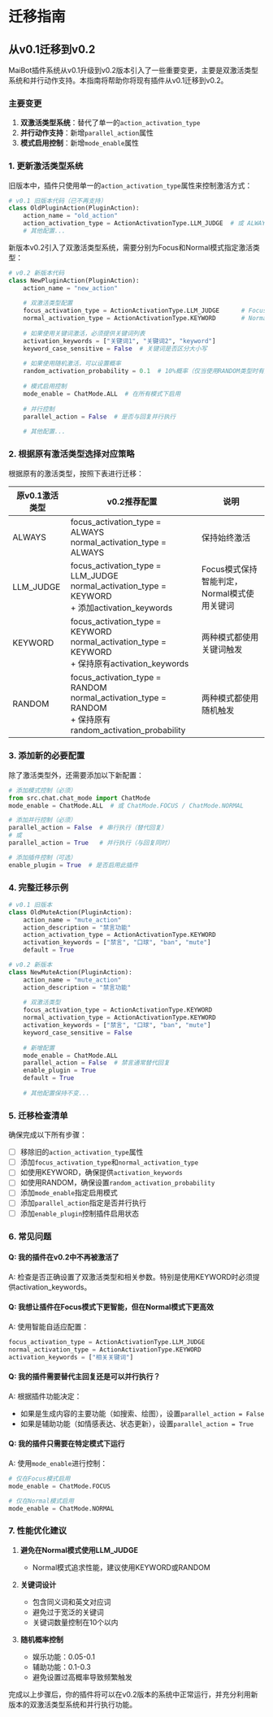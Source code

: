 # 迁移指南

## 从v0.1迁移到v0.2

MaiBot插件系统从v0.1升级到v0.2版本引入了一些重要变更，主要是双激活类型系统和并行动作支持。本指南将帮助你将现有插件从v0.1迁移到v0.2。

### 主要变更

1. **双激活类型系统**：替代了单一的`action_activation_type`
2. **并行动作支持**：新增`parallel_action`属性
3. **模式启用控制**：新增`mode_enable`属性

### 1. 更新激活类型系统

旧版本中，插件只使用单一的`action_activation_type`属性来控制激活方式：

```python
# v0.1 旧版本代码（已不再支持）
class OldPluginAction(PluginAction):
    action_name = "old_action"
    action_activation_type = ActionActivationType.LLM_JUDGE  # 或 ALWAYS、KEYWORD、RANDOM
    # 其他配置...
```

新版本v0.2引入了双激活类型系统，需要分别为Focus和Normal模式指定激活类型：

```python
# v0.2 新版本代码
class NewPluginAction(PluginAction):
    action_name = "new_action"
    
    # 双激活类型配置
    focus_activation_type = ActionActivationType.LLM_JUDGE      # Focus模式使用智能判定
    normal_activation_type = ActionActivationType.KEYWORD       # Normal模式使用关键词
    
    # 如果使用关键词激活，必须提供关键词列表
    activation_keywords = ["关键词1", "关键词2", "keyword"]
    keyword_case_sensitive = False  # 关键词是否区分大小写
    
    # 如果使用随机激活，可以设置概率
    random_activation_probability = 0.1  # 10%概率（仅当使用RANDOM类型时有效）
    
    # 模式启用控制
    mode_enable = ChatMode.ALL  # 在所有模式下启用
    
    # 并行控制
    parallel_action = False  # 是否与回复并行执行
    
    # 其他配置...
```

### 2. 根据原有激活类型选择对应策略

根据原有的激活类型，按照下表进行迁移：

| 原v0.1激活类型 | v0.2推荐配置 | 说明 |
|---------------|------------|------|
| ALWAYS | focus_activation_type = ALWAYS<br>normal_activation_type = ALWAYS | 保持始终激活 |
| LLM_JUDGE | focus_activation_type = LLM_JUDGE<br>normal_activation_type = KEYWORD<br>+ 添加activation_keywords | Focus模式保持智能判定，Normal模式使用关键词 |
| KEYWORD | focus_activation_type = KEYWORD<br>normal_activation_type = KEYWORD<br>+ 保持原有activation_keywords | 两种模式都使用关键词触发 |
| RANDOM | focus_activation_type = RANDOM<br>normal_activation_type = RANDOM<br>+ 保持原有random_activation_probability | 两种模式都使用随机触发 |

### 3. 添加新的必要配置

除了激活类型外，还需要添加以下新配置：

```python
# 添加模式控制（必须）
from src.chat.chat_mode import ChatMode
mode_enable = ChatMode.ALL  # 或 ChatMode.FOCUS / ChatMode.NORMAL

# 添加并行控制（必须）
parallel_action = False  # 串行执行（替代回复）
# 或
parallel_action = True   # 并行执行（与回复同时）

# 添加插件控制（可选）
enable_plugin = True  # 是否启用此插件
```

### 4. 完整迁移示例

```python
# v0.1 旧版本
class OldMuteAction(PluginAction):
    action_name = "mute_action"
    action_description = "禁言功能"
    action_activation_type = ActionActivationType.KEYWORD
    activation_keywords = ["禁言", "口球", "ban", "mute"]
    default = True

# v0.2 新版本
class NewMuteAction(PluginAction):
    action_name = "mute_action"
    action_description = "禁言功能"
    
    # 双激活类型
    focus_activation_type = ActionActivationType.KEYWORD
    normal_activation_type = ActionActivationType.KEYWORD
    activation_keywords = ["禁言", "口球", "ban", "mute"]
    keyword_case_sensitive = False
    
    # 新增配置
    mode_enable = ChatMode.ALL
    parallel_action = False  # 禁言通常替代回复
    enable_plugin = True
    default = True
    
    # 其他配置保持不变...
```

### 5. 迁移检查清单

确保完成以下所有步骤：

- [ ] 移除旧的`action_activation_type`属性
- [ ] 添加`focus_activation_type`和`normal_activation_type`
- [ ] 如使用KEYWORD，确保提供`activation_keywords`
- [ ] 如使用RANDOM，确保设置`random_activation_probability`
- [ ] 添加`mode_enable`指定启用模式
- [ ] 添加`parallel_action`指定是否并行执行
- [ ] 添加`enable_plugin`控制插件启用状态

### 6. 常见问题

#### Q: 我的插件在v0.2中不再被激活了
A: 检查是否正确设置了双激活类型和相关参数。特别是使用KEYWORD时必须提供activation_keywords。

#### Q: 我想让插件在Focus模式下更智能，但在Normal模式下更高效
A: 使用智能自适应配置：
```python
focus_activation_type = ActionActivationType.LLM_JUDGE
normal_activation_type = ActionActivationType.KEYWORD
activation_keywords = ["相关关键词"]
```

#### Q: 我的插件需要替代主回复还是可以并行执行？
A: 根据插件功能决定：
- 如果是生成内容的主要功能（如搜索、绘图），设置`parallel_action = False`
- 如果是辅助功能（如情感表达、状态更新），设置`parallel_action = True`

#### Q: 我的插件只需要在特定模式下运行
A: 使用`mode_enable`进行控制：
```python
# 仅在Focus模式启用
mode_enable = ChatMode.FOCUS

# 仅在Normal模式启用
mode_enable = ChatMode.NORMAL
```

### 7. 性能优化建议

1. **避免在Normal模式使用LLM_JUDGE**
   - Normal模式追求性能，建议使用KEYWORD或RANDOM

2. **关键词设计**
   - 包含同义词和英文对应词
   - 避免过于宽泛的关键词
   - 关键词数量控制在10个以内

3. **随机概率控制**
   - 娱乐功能：0.05-0.1
   - 辅助功能：0.1-0.3
   - 避免设置过高概率导致频繁触发

完成以上步骤后，你的插件将可以在v0.2版本的系统中正常运行，并充分利用新版本的双激活类型系统和并行执行功能。 
